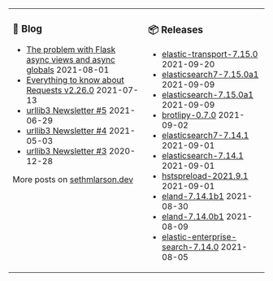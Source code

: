 <table><tr><td valign="top">

### 📰 Blog
<!-- blog starts -->
* [The problem with Flask async views and async globals](http://sethmlarson.dev/blog/2021-08-01/flask-async-views-and-async-globals) 2021-08-01
* [Everything to know about Requests v2.26.0](http://sethmlarson.dev/blog/2021-07-13/everything-to-know-about-requests-v2-26-0) 2021-07-13
* [urllib3 Newsletter #5](http://sethmlarson.dev/blog/2021-06-29/urllib3-newsletter-5) 2021-06-29
* [urllib3 Newsletter #4](http://sethmlarson.dev/blog/2021-05-03/urllib3-newsletter-4) 2021-05-03
* [urllib3 Newsletter #3](http://sethmlarson.dev/blog/2020-12-28/urllib3-newsletter-3) 2020-12-28
<!-- blog ends -->
More posts on [sethmlarson.dev](https://sethmlarson.dev)
</td><td valign="top">

### 📦 Releases
<!-- other starts -->
* [elastic-transport-7.15.0](https://pypi.org/project/elastic-transport/7.15.0) 2021-09-20
* [elasticsearch7-7.15.0a1](https://pypi.org/project/elasticsearch7/7.15.0a1) 2021-09-09
* [elasticsearch-7.15.0a1](https://pypi.org/project/elasticsearch/7.15.0a1) 2021-09-09
* [brotlipy-0.7.0](https://pypi.org/project/brotlipy/0.7.0) 2021-09-02
* [elasticsearch7-7.14.1](https://pypi.org/project/elasticsearch7/7.14.1) 2021-09-01
* [elasticsearch-7.14.1](https://pypi.org/project/elasticsearch/7.14.1) 2021-09-01
* [hstspreload-2021.9.1](https://pypi.org/project/hstspreload/2021.9.1) 2021-09-01
* [eland-7.14.1b1](https://pypi.org/project/eland/7.14.1b1) 2021-08-30
* [eland-7.14.0b1](https://pypi.org/project/eland/7.14.0b1) 2021-08-09
* [elastic-enterprise-search-7.14.0](https://pypi.org/project/elastic-enterprise-search/7.14.0) 2021-08-05
<!-- other ends -->
</td></tr></table>
